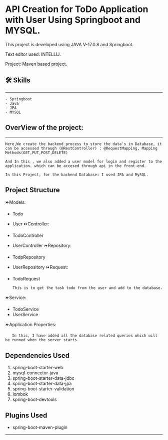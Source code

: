 
# API Creation for ToDo Application with User Using Springboot and MYSQL.
This project is developed using JAVA V-17.0.8 and Springboot.

Text editor used: INTELLIJ.

Project: Maven based project.
## 🛠 Skills
------------      
    - Springboot
    - Java
    - JPA 
    - MYSQL
## OverView of the project:
---------------------------
    Here,We create the backend process to store the data's in Database, it can be accessed through (@RestController) : @RequestMapping, Mapping Methods(GET,PUT,POST,DELETE)

    And In this , we also added a user model for login and register to the application. which can be accesed through api in the front-end.

    In this Project, for the backend Database: I used JPA and MySQL.

    
## Project Structure
⏩Models:
   - Todo
   - User
⏩Controller:
   - TodoController
   - UserController
⏩Repository:
   - TodpRepository
   - UserRepository
⏩Request:
   - TodoRequest

         This is to get the task todo from the user and add to the database.
⏩Service:
   - TodoService
   - UserService

⏩Application Properties:
      
       In this, I have added all the database related queries which will be runned when the server starts.

## Dependencies Used
1. spring-boot-starter-web
2. mysql-connector-java
3. spring-boot-starter-data-jdbc
4. spring-boot-starter-data-jpa
5. spring-boot-starter-validation
6. lombok
7. spring-boot-devtools


## Plugins Used
   - spring-boot-maven-plugin
---------------------------------

 
